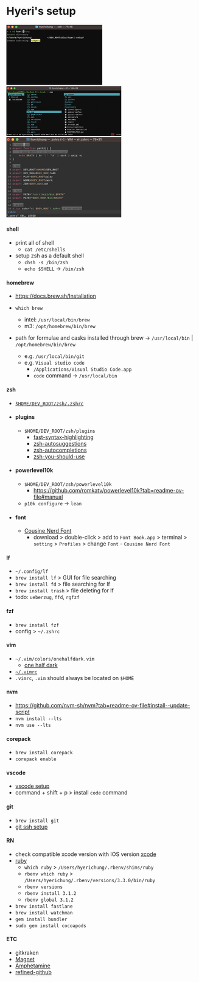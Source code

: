 # Hyeri's setup

<img src="./assets/fzf.png" alt="fzf" style="height: auto; width:50%;"/>
<img src="./assets/lf.png" alt="lf" style="height: auto; width:60%;"/>
<img src="./assets/vim.png" alt="vim" style="height: auto; width:60%;"/>

#### shell

- print all of shell
  - `cat /etc/shells`
- setup zsh as a default shell
  - `chsh -s /bin/zsh`
  - `echo $SHELL` -> `/bin/zsh`

#### homebrew
- https://docs.brew.sh/Installation
- `which brew`
  -   intel: `/usr/local/bin/brew`
  -   m3: `/opt/homebrew/bin/brew`

- path for formulae and casks installed through brew -> `/usr/local/bin` | `/opt/homebrew/bin/brew`
  - e.g. `/usr/local/bin/git`
  - e.g. `Visual studio code`
    - `/Applications/Visual Studio Code.app`
    - `code` command -> `/usr/local/bin`

#### zsh
- [`$HOME/DEV_ROOT/zsh/.zshrc`](/DEV_ROOT/zsh/.zshrc)<br>
- #### plugins
  - `$HOME/DEV_ROOT/zsh/plugins` 
    - [fast-syntax-highlighting](https://github.com/zdharma-continuum/fast-syntax-highlighting)
    - [zsh-autosuggestions](https://github.com/zsh-users/zsh-autosuggestions)
    - [zsh-autocompletions](https://github.com/marlonrichert/zsh-autocomplete)
    - [zsh-you-should-use](https://github.com/MichaelAquilina/zsh-you-should-use)
  
- #### powerlevel10k
  - `$HOME/DEV_ROOT/zsh/powerlevel10k`
    - https://github.com/romkatv/powerlevel10k?tab=readme-ov-file#manual
  - `p10k configure` -> `lean`

- #### font
  - [Cousine Nerd Font](https://www.nerdfonts.com/font-downloads)
    - download > double-click > add to `Font Book.app` > terminal > `setting` > `Profiles` > change `Font` - `Cousine Nerd Font`

#### lf
- `~/.config/lf`
- `brew install lf` > GUI for file searching
- `brew install fd` > file searching for lf
- `brew install trash` > file deleting for lf
- todo: `ueberzug`, `ffd`, `rgfzf`

#### fzf
- `brew install fzf`
- config > `~/.zshrc`

#### vim
- `~/.vim/colors/onehalfdark.vim`
  - [one half dark](https://github.com/sonph/onehalf/blob/master/vim/colors/onehalfdark.vim)
- [`~/.vimrc`](.vimrc)
- `.vimrc`, `.vim` should always be located on `$HOME`

#### nvm
- https://github.com/nvm-sh/nvm?tab=readme-ov-file#install--update-script
- `nvm install --lts`
- `nvm use --lts`

#### corepack
- `brew install corepack`
- `corepack enable`

#### vscode
- [vscode setup](./.vscode)
- command + shift + p > install `code` command

#### git
- `brew install git`
- [git ssh setup](/about-git-setup.md)

#### RN
 - check compatible xcode version with IOS version [xcode](https://developer.apple.com/documentation/xcode-release-notes/xcode-15_3-release-notes)  
 - [ruby](https://github.com/rbenv/rbenv?tab=readme-ov-file#installation)
   - `which ruby` > `/Users/hyerichung/.rbenv/shims/ruby`
   - `rbenv which ruby` > `/Users/hyerichung/.rbenv/versions/3.3.0/bin/ruby`
   - `rbenv versions` 
   - `rbenv install 3.1.2`
   - `rbenv global 3.1.2`
 - `brew install fastlane`
 - `brew install watchman`
 - `gem install bundler`
 - `sudo gem install cocoapods`

#### ETC
- gitkraken
- [Magnet](https://apps.apple.com/us/app/magnet/id441258766?mt=12)
- [Amphetamine](https://apps.apple.com/kr/app/amphetamine/id937984704?mt=12)
- [refined-github](https://github.com/refined-github/refined-github)

